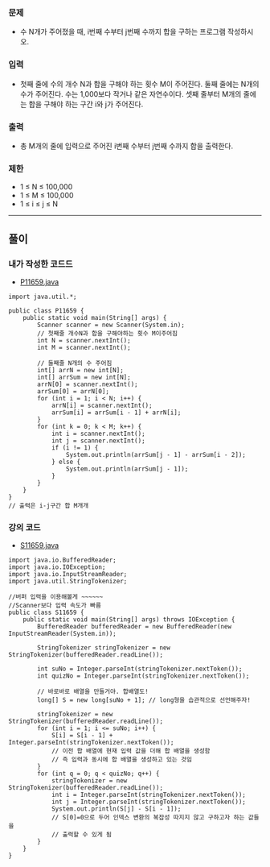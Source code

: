 ### 문제
- 수 N개가 주어졌을 때, i번째 수부터 j번째 수까지 합을 구하는 프로그램 작성하시오.

### 입력
- 첫째 줄에 수의 개수 N과 합을 구해야 하는 횟수 M이 주어진다. 둘째 줄에는 N개의 수가 주어진다. 수는 1,000보다 작거나 같은 자연수이다. 셋째 줄부터 M개의 줄에는 합을 구해야 하는 구간 i와 j가 주어진다.

### 출력
- 총 M개의 줄에 입력으로 주어진 i번째 수부터 j번째 수까지 합을 출력한다.

### 제한
- 1 ≤ N ≤ 100,000
- 1 ≤ M ≤ 100,000
- 1 ≤ i ≤ j ≤ N

***
## 풀이
### 내가 작성한 코드드
- [P11659.java](P11659.java)
```
import java.util.*;

public class P11659 {
    public static void main(String[] args) {
        Scanner scanner = new Scanner(System.in);
        // 첫째줄 개수N과 합을 구해야하는 횟수 M이주어짐
        int N = scanner.nextInt();
        int M = scanner.nextInt();

        // 둘째줄 N개의 수 주어짐
        int[] arrN = new int[N];
        int[] arrSum = new int[N];
        arrN[0] = scanner.nextInt();
        arrSum[0] = arrN[0];
        for (int i = 1; i < N; i++) {
            arrN[i] = scanner.nextInt();
            arrSum[i] = arrSum[i - 1] + arrN[i];
        }
        for (int k = 0; k < M; k++) {
            int i = scanner.nextInt();
            int j = scanner.nextInt();
            if (i != 1) {
                System.out.println(arrSum[j - 1] - arrSum[i - 2]);
            } else {
                System.out.println(arrSum[j - 1]);
            }
        }
    }
}
// 출력은 i-j구간 합 M개개
```

### 강의 코드
- [S11659.java](S11659.java)
```
import java.io.BufferedReader;
import java.io.IOException;
import java.io.InputStreamReader;
import java.util.StringTokenizer;

//버퍼 입력을 이용해볼게 ~~~~~~
//Scanner보다 입력 속도가 빠름
public class S11659 {
    public static void main(String[] args) throws IOException {
        BufferedReader bufferedReader = new BufferedReader(new InputStreamReader(System.in));

        StringTokenizer stringTokenizer = new StringTokenizer(bufferedReader.readLine());

        int suNo = Integer.parseInt(stringTokenizer.nextToken());
        int quizNo = Integer.parseInt(stringTokenizer.nextToken());

        // 바로바로 배열을 만들거야. 합배열도!
        long[] S = new long[suNo + 1]; // long형을 습관적으로 선언해주자!

        stringTokenizer = new StringTokenizer(bufferedReader.readLine());
        for (int i = 1; i <= suNo; i++) {
            S[i] = S[i - 1] + Integer.parseInt(stringTokenizer.nextToken());
            // 이전 합 배열에 현재 입력 값을 더해 합 배열을 생성함
            // 즉 입력과 동시에 합 배열을 생성하고 있는 것임
        }
        for (int q = 0; q < quizNo; q++) {
            stringTokenizer = new StringTokenizer(bufferedReader.readLine());
            int i = Integer.parseInt(stringTokenizer.nextToken());
            int j = Integer.parseInt(stringTokenizer.nextToken());
            System.out.println(S[j] - S[i - 1]);
            // S[0]=0으로 두어 인덱스 변환의 복잡성 따지지 않고 구하고자 하는 값들을
            // 출력할 수 있게 됨
        }
    }
}

```
